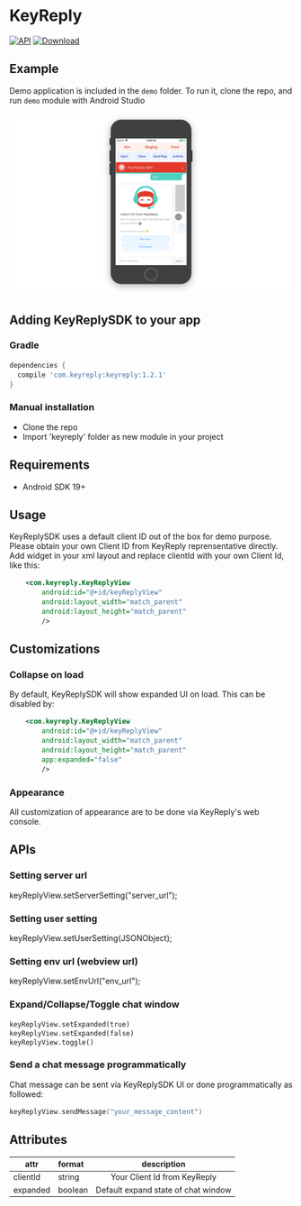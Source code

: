 # KeyReply
[![API](https://img.shields.io/badge/API-16%2B-brightgreen.svg?style=flat)](https://android-arsenal.com/api?level=16)
[![Download](https://api.bintray.com/packages/tumapu/KeyReply/keyreply/images/download.svg)](https://bintray.com/tumapu/KeyReply/keyreply/_latestVersion)



## Example

Demo application is included in the `demo` folder. To run it, clone the repo, and run `demo` module with Android Studio

![KeyReplySDK Demo](https://github.com/keyreply/keyreply-ios/blob/master/example_screenshot.png?raw=true)



## Adding KeyReplySDK to your app

### Gradle
```gradle
dependencies {
  compile 'com.keyreply:keyreply:1.2.1'
}
``` 


### Manual installation
- Clone the repo
- Import 'keyreply' folder as new module in your project


## Requirements
* Android SDK 19+


## Usage
KeyReplySDK uses a default client ID out of the box for demo purpose. Please obtain your own Client ID from KeyReply reprensentative directly.  
Add widget in your xml layout and replace clientId with your own Client Id, like this:

```xml
    <com.keyreply.KeyReplyView
        android:id="@+id/keyReplyView"
        android:layout_width="match_parent"
        android:layout_height="match_parent"
        />
```

## Customizations

### Collapse on load

By default, KeyReplySDK will show expanded UI on load. This can be disabled by:

```xml
    <com.keyreply.KeyReplyView
        android:id="@+id/keyReplyView"
        android:layout_width="match_parent"
        android:layout_height="match_parent"
        app:expanded="false"
        />
```

### Appearance

All customization of appearance are to be done via KeyReply's web console.



## APIs

### Setting server url
keyReplyView.setServerSetting("server_url");

### Setting user setting
keyReplyView.setUserSetting(JSONObject);

### Setting env url (webview url)
keyReplyView.setEnvUrl("env_url");

### Expand/Collapse/Toggle chat window

```kotin
keyReplyView.setExpanded(true)
keyReplyView.setExpanded(false)
keyReplyView.toggle()
```

### Send a chat message programmatically

Chat message can be sent via KeyReplySDK UI or done programmatically as followed:

```kotlin
keyReplyView.sendMessage("your_message_content")
```

## Attributes
|attr|format|description|
|---|:---|:---:|
|clientId|string|Your Client Id from KeyReply|
|expanded|boolean|Default expand state of chat window|
